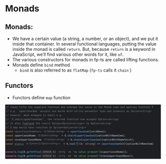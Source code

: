 # Monads

## Monads:
- We have a certain value (a string, a number, or an object), and we put it inside that container. In several functional languages, putting the value inside the monad is called `return`. But, because `return` is a keyword in JavaScript, we’ll find various other words for it, like `of`.
- The various constructors for monads in fp-ts are called lifting functions.
- Monads define `bind` method
  - `bind` is also referred to as `flatMap` (`fp-ts` calls it `chain` )

## Functors
- Functors define `map` function

![img.png](types.png)
